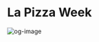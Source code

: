 # La Pizza Week

![og-image](https://user-images.githubusercontent.com/7881400/110837576-69075100-826f-11eb-9cdb-cef8f87c5ff8.jpg)

 
